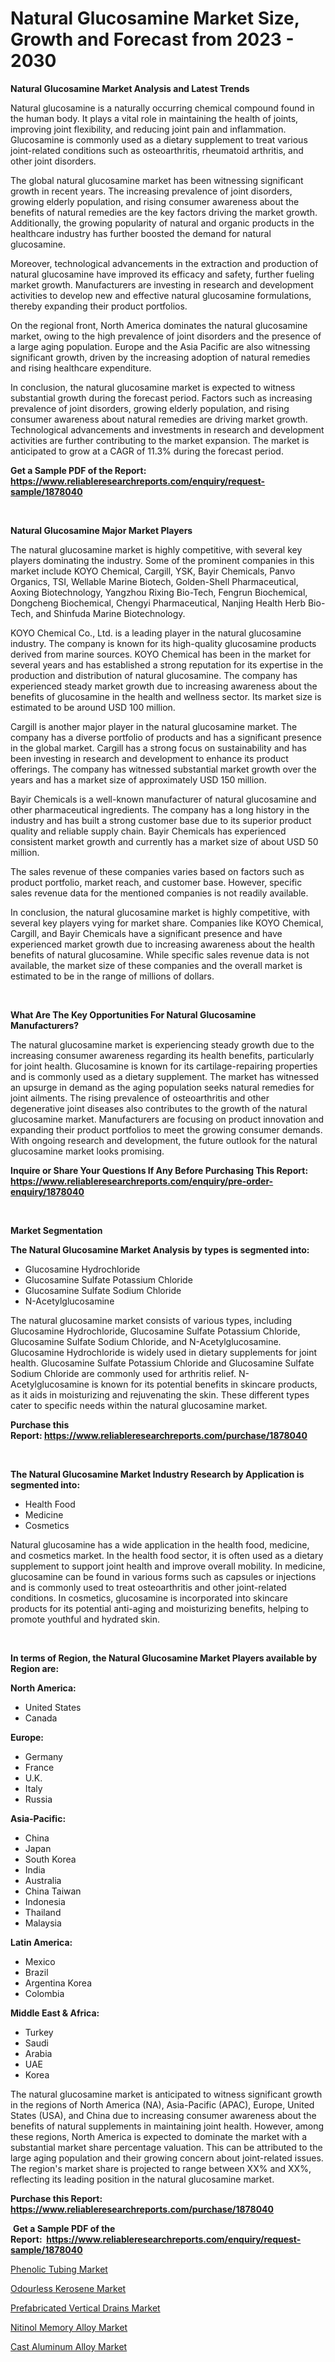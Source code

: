 <p><h1>Natural Glucosamine Market Size, Growth and Forecast from 2023 - 2030</h1></p><p><strong>Natural Glucosamine Market Analysis and Latest Trends</strong></p>
<p><p>Natural glucosamine is a naturally occurring chemical compound found in the human body. It plays a vital role in maintaining the health of joints, improving joint flexibility, and reducing joint pain and inflammation. Glucosamine is commonly used as a dietary supplement to treat various joint-related conditions such as osteoarthritis, rheumatoid arthritis, and other joint disorders.</p><p>The global natural glucosamine market has been witnessing significant growth in recent years. The increasing prevalence of joint disorders, growing elderly population, and rising consumer awareness about the benefits of natural remedies are the key factors driving the market growth. Additionally, the growing popularity of natural and organic products in the healthcare industry has further boosted the demand for natural glucosamine.</p><p>Moreover, technological advancements in the extraction and production of natural glucosamine have improved its efficacy and safety, further fueling market growth. Manufacturers are investing in research and development activities to develop new and effective natural glucosamine formulations, thereby expanding their product portfolios.</p><p>On the regional front, North America dominates the natural glucosamine market, owing to the high prevalence of joint disorders and the presence of a large aging population. Europe and the Asia Pacific are also witnessing significant growth, driven by the increasing adoption of natural remedies and rising healthcare expenditure.</p><p>In conclusion, the natural glucosamine market is expected to witness substantial growth during the forecast period. Factors such as increasing prevalence of joint disorders, growing elderly population, and rising consumer awareness about natural remedies are driving market growth. Technological advancements and investments in research and development activities are further contributing to the market expansion. The market is anticipated to grow at a CAGR of 11.3% during the forecast period.</p></p>
<p><strong>Get a Sample PDF of the Report:&nbsp; <a href="https://www.reliableresearchreports.com/enquiry/request-sample/1878040">https://www.reliableresearchreports.com/enquiry/request-sample/1878040</a></strong></p>
<p>&nbsp;</p>
<p><strong>Natural Glucosamine Major Market Players</strong></p>
<p><p>The natural glucosamine market is highly competitive, with several key players dominating the industry. Some of the prominent companies in this market include KOYO Chemical, Cargill, YSK, Bayir Chemicals, Panvo Organics, TSI, Wellable Marine Biotech, Golden-Shell Pharmaceutical, Aoxing Biotechnology, Yangzhou Rixing Bio-Tech, Fengrun Biochemical, Dongcheng Biochemical, Chengyi Pharmaceutical, Nanjing Health Herb Bio-Tech, and Shinfuda Marine Biotechnology.</p><p>KOYO Chemical Co., Ltd. is a leading player in the natural glucosamine industry. The company is known for its high-quality glucosamine products derived from marine sources. KOYO Chemical has been in the market for several years and has established a strong reputation for its expertise in the production and distribution of natural glucosamine. The company has experienced steady market growth due to increasing awareness about the benefits of glucosamine in the health and wellness sector. Its market size is estimated to be around USD 100 million.</p><p>Cargill is another major player in the natural glucosamine market. The company has a diverse portfolio of products and has a significant presence in the global market. Cargill has a strong focus on sustainability and has been investing in research and development to enhance its product offerings. The company has witnessed substantial market growth over the years and has a market size of approximately USD 150 million.</p><p>Bayir Chemicals is a well-known manufacturer of natural glucosamine and other pharmaceutical ingredients. The company has a long history in the industry and has built a strong customer base due to its superior product quality and reliable supply chain. Bayir Chemicals has experienced consistent market growth and currently has a market size of about USD 50 million.</p><p>The sales revenue of these companies varies based on factors such as product portfolio, market reach, and customer base. However, specific sales revenue data for the mentioned companies is not readily available.</p><p>In conclusion, the natural glucosamine market is highly competitive, with several key players vying for market share. Companies like KOYO Chemical, Cargill, and Bayir Chemicals have a significant presence and have experienced market growth due to increasing awareness about the health benefits of natural glucosamine. While specific sales revenue data is not available, the market size of these companies and the overall market is estimated to be in the range of millions of dollars.</p></p>
<p>&nbsp;</p>
<p><strong>What Are The Key Opportunities For Natural Glucosamine Manufacturers?</strong></p>
<p><p>The natural glucosamine market is experiencing steady growth due to the increasing consumer awareness regarding its health benefits, particularly for joint health. Glucosamine is known for its cartilage-repairing properties and is commonly used as a dietary supplement. The market has witnessed an upsurge in demand as the aging population seeks natural remedies for joint ailments. The rising prevalence of osteoarthritis and other degenerative joint diseases also contributes to the growth of the natural glucosamine market. Manufacturers are focusing on product innovation and expanding their product portfolios to meet the growing consumer demands. With ongoing research and development, the future outlook for the natural glucosamine market looks promising.</p></p>
<p><strong>Inquire or Share Your Questions If Any Before Purchasing This Report: <a href="https://www.reliableresearchreports.com/enquiry/pre-order-enquiry/1878040">https://www.reliableresearchreports.com/enquiry/pre-order-enquiry/1878040</a></strong></p>
<p>&nbsp;</p>
<p><strong>Market Segmentation</strong></p>
<p><strong>The Natural Glucosamine Market Analysis by types is segmented into:</strong></p>
<p><ul><li>Glucosamine Hydrochloride</li><li>Glucosamine Sulfate Potassium Chloride</li><li>Glucosamine Sulfate Sodium Chloride</li><li>N-Acetylglucosamine</li></ul></p>
<p><p>The natural glucosamine market consists of various types, including Glucosamine Hydrochloride, Glucosamine Sulfate Potassium Chloride, Glucosamine Sulfate Sodium Chloride, and N-Acetylglucosamine. Glucosamine Hydrochloride is widely used in dietary supplements for joint health. Glucosamine Sulfate Potassium Chloride and Glucosamine Sulfate Sodium Chloride are commonly used for arthritis relief. N-Acetylglucosamine is known for its potential benefits in skincare products, as it aids in moisturizing and rejuvenating the skin. These different types cater to specific needs within the natural glucosamine market.</p></p>
<p><strong>Purchase this Report:&nbsp;<a href="https://www.reliableresearchreports.com/purchase/1878040">https://www.reliableresearchreports.com/purchase/1878040</a></strong></p>
<p>&nbsp;</p>
<p><strong>The Natural Glucosamine Market Industry Research by Application is segmented into:</strong></p>
<p><ul><li>Health Food</li><li>Medicine</li><li>Cosmetics</li></ul></p>
<p><p>Natural glucosamine has a wide application in the health food, medicine, and cosmetics market. In the health food sector, it is often used as a dietary supplement to support joint health and improve overall mobility. In medicine, glucosamine can be found in various forms such as capsules or injections and is commonly used to treat osteoarthritis and other joint-related conditions. In cosmetics, glucosamine is incorporated into skincare products for its potential anti-aging and moisturizing benefits, helping to promote youthful and hydrated skin.</p></p>
<p>&nbsp;</p>
<p><strong>In terms of Region, the Natural Glucosamine Market Players available by Region are:</strong></p>
<p>
    <p> <strong> North America: </strong>
        <ul>
            <li>United States</li>
            <li>Canada</li>
        </ul>
        </p> 
    <p> <strong> Europe: </strong>
        <ul>
            <li>Germany</li>
            <li>France</li>
            <li>U.K.</li>
            <li>Italy</li>
            <li>Russia</li>
        </ul>
        </p> 
    <p> <strong> Asia-Pacific: </strong>
        <ul>
            <li>China</li>
            <li>Japan</li>
            <li>South Korea</li>
            <li>India</li>
            <li>Australia</li>
            <li>China Taiwan</li>
            <li>Indonesia</li>
            <li>Thailand</li>
            <li>Malaysia</li>
        </ul>
        </p> 
    <p> <strong> Latin America: </strong>
        <ul>
            <li>Mexico</li>
            <li>Brazil</li>
            <li>Argentina Korea</li>
            <li>Colombia</li>
        </ul>
        </p> 
    <p> <strong> Middle East & Africa: </strong>
        <ul>
            <li>Turkey</li>
            <li>Saudi</li>
            <li>Arabia</li>
            <li>UAE</li>
            <li>Korea</li>
        </ul>
    </p>
    </p>
<p><p>The natural glucosamine market is anticipated to witness significant growth in the regions of North America (NA), Asia-Pacific (APAC), Europe, United States (USA), and China due to increasing consumer awareness about the benefits of natural supplements in maintaining joint health. However, among these regions, North America is expected to dominate the market with a substantial market share percentage valuation. This can be attributed to the large aging population and their growing concern about joint-related issues. The region's market share is projected to range between XX% and XX%, reflecting its leading position in the natural glucosamine market.</p></p>
<p><strong>Purchase this Report: <a href="https://www.reliableresearchreports.com/purchase/1878040">https://www.reliableresearchreports.com/purchase/1878040</a></strong></p>
<p>&nbsp;<strong>Get a Sample PDF of the Report:&nbsp;&nbsp;<a href="https://www.reliableresearchreports.com/enquiry/request-sample/1878040">https://www.reliableresearchreports.com/enquiry/request-sample/1878040</a></strong></p>
<p><strong></strong></p>
<p><p><a href="https://github.com/rahu1505/Market-Research-Report-List-1/blob/main/phenolic-tubing-market.md">Phenolic Tubing Market</a></p><p><a href="https://github.com/rahu1503/Market-Research-Report-List-1/blob/main/odourless-kerosene-market.md">Odourless Kerosene Market</a></p><p><a href="https://github.com/rahu1506/Market-Research-Report-List-1/blob/main/prefabricated-vertical-drains-market.md">Prefabricated Vertical Drains Market</a></p><p><a href="https://github.com/rahu1501/Market-Research-Report-List-1/blob/main/nitinol-memory-alloy-market.md">Nitinol Memory Alloy Market</a></p><p><a href="https://github.com/rahu1502/Market-Research-Report-List-1/blob/main/cast-aluminum-alloy-market.md">Cast Aluminum Alloy Market</a></p></p>